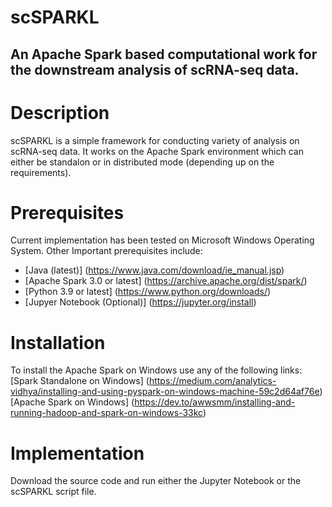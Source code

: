 # scSPARKL
## An Apache Spark based computational work for the downstream analysis of scRNA-seq data.


# Description
scSPARKL is a simple framework for conducting variety of analysis on scRNA-seq data. It works on the Apache Spark environment which can either be standalon or in distributed mode (depending up on the requirements). 


# Prerequisites
Current implementation has been tested on Microsoft Windows Operating System. 
Other Important prerequisites include:
- [Java (latest)] (https://www.java.com/download/ie_manual.jsp)
- [Apache Spark 3.0 or latest] (https://archive.apache.org/dist/spark/)
- [Python 3.9 or latest] (https://www.python.org/downloads/)
- [Jupyer Notebook (Optional)] (https://jupyter.org/install)


# Installation
To install the Apache Spark on Windows use any of the following links:
[Spark Standalone on Windows] (https://medium.com/analytics-vidhya/installing-and-using-pyspark-on-windows-machine-59c2d64af76e)
[Apache Spark on Windows] (https://dev.to/awwsmm/installing-and-running-hadoop-and-spark-on-windows-33kc)



# Implementation
Download the source code and run either the Jupyter Notebook or the scSPARKL script file.
